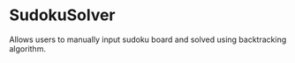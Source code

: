 # SudokuSolver
Allows users to manually input sudoku board and solved using backtracking algorithm.
